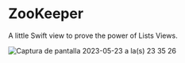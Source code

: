 # ZooKeeper

A little Swift view to prove the power of Lists Views.

![Captura de pantalla 2023-05-23 a la(s) 23 35 26](https://github.com/Jazperist/ZooKeeper/assets/39943709/55eaf9dd-1711-46fc-b13e-1e36a841aa0d)
